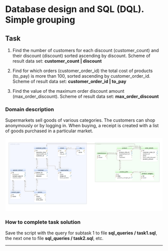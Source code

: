 # Database design and SQL (DQL). Simple grouping

## Task  

1. Find the number of customers for each discount (customer_count) and their discount (discount) sorted ascending by discount. Scheme of result data set: **customer_count | discount**
 
2. Find for which orders (customer_order_id) the total cost of products (to_pay) is more than 100, sorted ascending by customer_order_id. Scheme of result data set: **customer_order_id | to_pay**
 
3. Find the value of the maximum order discount amount (max_order_discount). Scheme of result data set: **max_order_discount**




### Domain description   

Supermarkets sell goods of various categories. The customers can shop anonymously or by logging in. When buying, a receipt is created with a list of goods purchased in a particular market. 

![DBScheme](/SimpleGrouping/sql_queries/DBSchema.jpg)

### How to complete task solution

Save the script with the query for subtask 1 to file **sql_queries / task1.sql**, the next one to file **sql_queries / task2.sql**, etc. 
______
